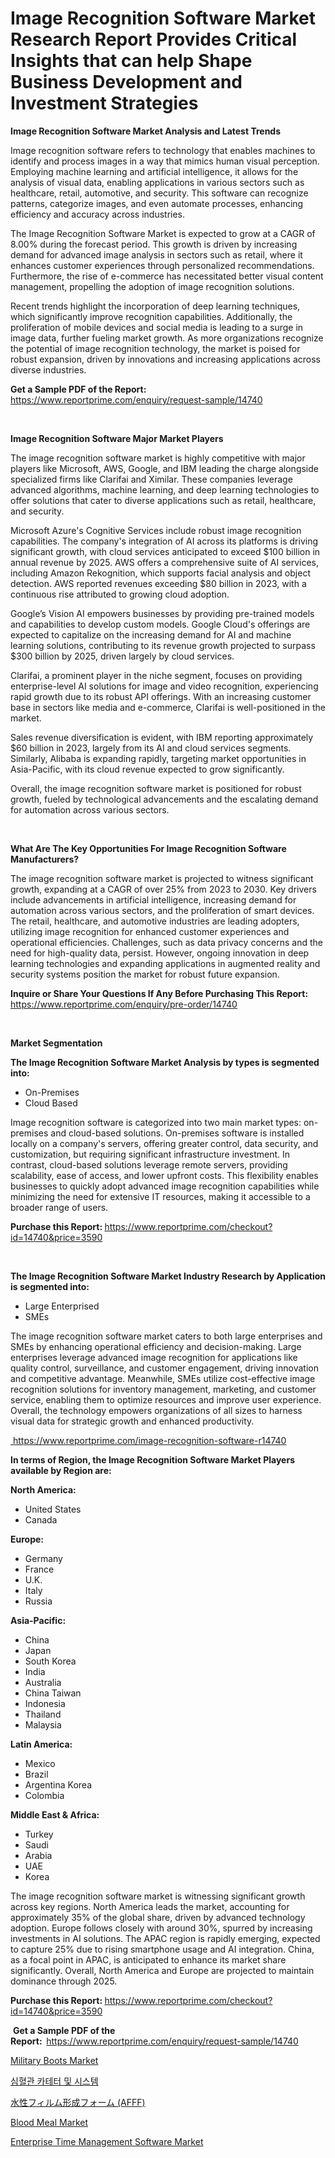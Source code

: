 <p><h1>Image Recognition Software Market Research Report Provides Critical Insights that can help Shape Business Development and Investment Strategies</h1></p><p><strong>Image Recognition Software Market Analysis and Latest Trends</strong></p>
<p><p>Image recognition software refers to technology that enables machines to identify and process images in a way that mimics human visual perception. Employing machine learning and artificial intelligence, it allows for the analysis of visual data, enabling applications in various sectors such as healthcare, retail, automotive, and security. This software can recognize patterns, categorize images, and even automate processes, enhancing efficiency and accuracy across industries.</p><p>The Image Recognition Software Market is expected to grow at a CAGR of 8.00% during the forecast period. This growth is driven by increasing demand for advanced image analysis in sectors such as retail, where it enhances customer experiences through personalized recommendations. Furthermore, the rise of e-commerce has necessitated better visual content management, propelling the adoption of image recognition solutions.</p><p>Recent trends highlight the incorporation of deep learning techniques, which significantly improve recognition capabilities. Additionally, the proliferation of mobile devices and social media is leading to a surge in image data, further fueling market growth. As more organizations recognize the potential of image recognition technology, the market is poised for robust expansion, driven by innovations and increasing applications across diverse industries.</p></p>
<p><strong>Get a Sample PDF of the Report:&nbsp;</strong> <a href="https://www.reportprime.com/enquiry/request-sample/14740">https://www.reportprime.com/enquiry/request-sample/14740</a></p>
<p>&nbsp;</p>
<p><strong>Image Recognition Software Major Market Players</strong></p>
<p><p>The image recognition software market is highly competitive with major players like Microsoft, AWS, Google, and IBM leading the charge alongside specialized firms like Clarifai and Ximilar. These companies leverage advanced algorithms, machine learning, and deep learning technologies to offer solutions that cater to diverse applications such as retail, healthcare, and security.</p><p>Microsoft Azure's Cognitive Services include robust image recognition capabilities. The company's integration of AI across its platforms is driving significant growth, with cloud services anticipated to exceed $100 billion in annual revenue by 2025. AWS offers a comprehensive suite of AI services, including Amazon Rekognition, which supports facial analysis and object detection. AWS reported revenues exceeding $80 billion in 2023, with a continuous rise attributed to growing cloud adoption.</p><p>Google’s Vision AI empowers businesses by providing pre-trained models and capabilities to develop custom models. Google Cloud's offerings are expected to capitalize on the increasing demand for AI and machine learning solutions, contributing to its revenue growth projected to surpass $300 billion by 2025, driven largely by cloud services.</p><p>Clarifai, a prominent player in the niche segment, focuses on providing enterprise-level AI solutions for image and video recognition, experiencing rapid growth due to its robust API offerings. With an increasing customer base in sectors like media and e-commerce, Clarifai is well-positioned in the market.</p><p>Sales revenue diversification is evident, with IBM reporting approximately $60 billion in 2023, largely from its AI and cloud services segments. Similarly, Alibaba is expanding rapidly, targeting market opportunities in Asia-Pacific, with its cloud revenue expected to grow significantly.</p><p>Overall, the image recognition software market is positioned for robust growth, fueled by technological advancements and the escalating demand for automation across various sectors.</p></p>
<p>&nbsp;</p>
<p><strong>What Are The Key Opportunities For Image Recognition Software Manufacturers?</strong></p>
<p><p>The image recognition software market is projected to witness significant growth, expanding at a CAGR of over 25% from 2023 to 2030. Key drivers include advancements in artificial intelligence, increasing demand for automation across various sectors, and the proliferation of smart devices. The retail, healthcare, and automotive industries are leading adopters, utilizing image recognition for enhanced customer experiences and operational efficiencies. Challenges, such as data privacy concerns and the need for high-quality data, persist. However, ongoing innovation in deep learning technologies and expanding applications in augmented reality and security systems position the market for robust future expansion.</p></p>
<p><strong>Inquire or Share Your Questions If Any Before Purchasing This Report:</strong> <a href="https://www.reportprime.com/enquiry/pre-order/14740">https://www.reportprime.com/enquiry/pre-order/14740</a></p>
<p>&nbsp;</p>
<p><strong>Market Segmentation</strong></p>
<p><strong>The Image Recognition Software Market Analysis by types is segmented into:</strong></p>
<p><ul><li>On-Premises</li><li>Cloud Based</li></ul></p>
<p><p>Image recognition software is categorized into two main market types: on-premises and cloud-based solutions. On-premises software is installed locally on a company's servers, offering greater control, data security, and customization, but requiring significant infrastructure investment. In contrast, cloud-based solutions leverage remote servers, providing scalability, ease of access, and lower upfront costs. This flexibility enables businesses to quickly adopt advanced image recognition capabilities while minimizing the need for extensive IT resources, making it accessible to a broader range of users.</p></p>
<p><strong>Purchase this Report:&nbsp;</strong><a href="https://www.reportprime.com/checkout?id=14740&price=3590">https://www.reportprime.com/checkout?id=14740&price=3590</a></p>
<p>&nbsp;</p>
<p><strong>The Image Recognition Software Market Industry Research by Application is segmented into:</strong></p>
<p><ul><li>Large Enterprised</li><li>SMEs</li></ul></p>
<p><p>The image recognition software market caters to both large enterprises and SMEs by enhancing operational efficiency and decision-making. Large enterprises leverage advanced image recognition for applications like quality control, surveillance, and customer engagement, driving innovation and competitive advantage. Meanwhile, SMEs utilize cost-effective image recognition solutions for inventory management, marketing, and customer service, enabling them to optimize resources and improve user experience. Overall, the technology empowers organizations of all sizes to harness visual data for strategic growth and enhanced productivity.</p></p>
<p><a href="https://www.reportprime.com/image-recognition-software-r14740">&nbsp;https://www.reportprime.com/image-recognition-software-r14740</a></p>
<p><strong>In terms of Region, the Image Recognition Software Market Players available by Region are:</strong></p>
<p>
    <p> <strong> North America: </strong>
        <ul>
            <li>United States</li>
            <li>Canada</li>
        </ul>
        </p> 
    <p> <strong> Europe: </strong>
        <ul>
            <li>Germany</li>
            <li>France</li>
            <li>U.K.</li>
            <li>Italy</li>
            <li>Russia</li>
        </ul>
        </p> 
    <p> <strong> Asia-Pacific: </strong>
        <ul>
            <li>China</li>
            <li>Japan</li>
            <li>South Korea</li>
            <li>India</li>
            <li>Australia</li>
            <li>China Taiwan</li>
            <li>Indonesia</li>
            <li>Thailand</li>
            <li>Malaysia</li>
        </ul>
        </p> 
    <p> <strong> Latin America: </strong>
        <ul>
            <li>Mexico</li>
            <li>Brazil</li>
            <li>Argentina Korea</li>
            <li>Colombia</li>
        </ul>
        </p> 
    <p> <strong> Middle East & Africa: </strong>
        <ul>
            <li>Turkey</li>
            <li>Saudi</li>
            <li>Arabia</li>
            <li>UAE</li>
            <li>Korea</li>
        </ul>
    </p>
    </p>
<p><p>The image recognition software market is witnessing significant growth across key regions. North America leads the market, accounting for approximately 35% of the global share, driven by advanced technology adoption. Europe follows closely with around 30%, spurred by increasing investments in AI solutions. The APAC region is rapidly emerging, expected to capture 25% due to rising smartphone usage and AI integration. China, as a focal point in APAC, is anticipated to enhance its market share significantly. Overall, North America and Europe are projected to maintain dominance through 2025.</p></p>
<p><strong>Purchase this Report: </strong><a href="https://www.reportprime.com/checkout?id=14740&price=3590">https://www.reportprime.com/checkout?id=14740&price=3590</a></p>
<p>&nbsp;<strong>Get a Sample PDF of the Report:&nbsp;&nbsp;</strong><a href="https://www.reportprime.com/enquiry/request-sample/14740">https://www.reportprime.com/enquiry/request-sample/14740</a></p>
<p><strong></strong></p>
<p><p><a href="https://medium.com/@tracey.skinner9085/in-the-military-boots-market-the-main-focus-is-on-keeping-costs-low-and-getting-the-most-out-of-9ae582270a30">Military Boots Market</a></p><p><a href="https://medium.com/@melodyfunk1988/cardiovascular-catheters-and-systems-market-%EC%9D%98-%EA%B8%80%EB%A1%9C%EB%B2%8C-%EC%8B%9C%EC%9E%A5-%EA%B0%9C%EC%9A%94%EB%8A%94-%EC%A0%84-%EC%84%B8%EA%B3%84-%EB%B0%8F-%EC%A3%BC%EC%9A%94-%EC%8B%9C%EC%9E%A5%EC%9D%98-%EC%82%B0%EC%97%85%EC%97%90-%EC%98%81%ED%96%A5%EC%9D%84-%EB%AF%B8%EC%B9%98%EB%8A%94-%EC%A3%BC%EC%9A%94-%ED%8A%B8%EB%A0%8C%EB%93%9C%EC%97%90-%EB%8C%80%ED%95%9C-%EB%8F%85%ED%8A%B9%ED%95%9C-550fe70f9465">심혈관 카테터 및 시스템</a></p><p><a href="https://medium.com/@claudekluttzyvh/aqueous-film-forming-foam-afff-market-%E3%81%AF-%E3%82%B3%E3%82%B9%E3%83%88%E7%AE%A1%E7%90%86%E3%81%A8%E5%8A%B9%E7%8E%87%E5%90%91%E4%B8%8A%E3%82%92%E5%84%AA%E5%85%88%E3%81%97%E3%81%BE%E3%81%99-%E3%81%95%E3%82%89%E3%81%AB-%E5%A0%B1%E5%91%8A%E6%9B%B8%E3%81%AF%E5%B8%82%E5%A0%B4%E3%81%AE%E9%9C%80%E8%A6%81%E9%9D%A2%E3%81%A8%E4%BE%9B%E7%B5%A6%E9%9D%A2%E3%81%AE%E4%B8%A1%E6%96%B9%E3%82%92%E3%82%AB%E3%83%90%E3%83%BC%E3%81%97%E3%81%A6%E3%81%84%E3%81%BE%E3%81%99-0b28aa97c56f">水性フィルム形成フォーム (AFFF)</a></p><p><a href="https://issuu.com/reportprime-2/docs/blood-meal-market-size-2030.pptx_c4987f7aa2ab3b">Blood Meal Market</a></p><p><a href="https://www.linkedin.com/pulse/what-influencing-future-enterprise-time-management-software-market-qgkzc?trackingId=e4tTZ8a9Q1q6VFOz4aqGog%3D%3D">Enterprise Time Management Software Market</a></p></p>